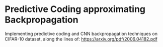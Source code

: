 # Predictive Coding approximating Backpropagation
Implementing predictive coding and CNN backpropagation techniques on CIFAR-10 dataset, along the lines of: https://arxiv.org/pdf/2006.04182.pdf
